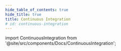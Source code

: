```yaml
---
hide_table_of_contents: true
hide_title: true
title: Continuous Integration
# id: continuous-integration
---
```


<!-- # Continuous Integration -->

<!-- Custom component -->

import ContinuousIntegration from '@site/src/components/Docs/ContinuousIntegration';

<ContinuousIntegration />
